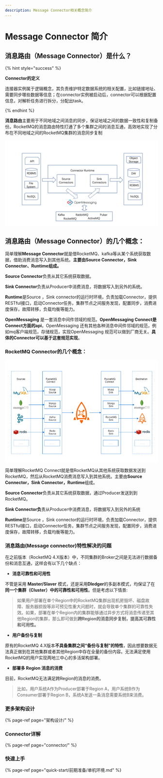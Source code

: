 ```yaml
---
description: Message Connector相关概念简介
---
```


# Message Connector 简介

## 消息路由（Message Connector）是什么？

{% hint style="success" %}

**Connector的定义**

连接器实例属于逻辑概念，其负责维护特定数据系统的相关配置，比如链接地址、需要同步哪些数据等信息；在connector实例被启动后，connector可以根据配置信息，对解析任务进行拆分，分配出task。

{% endhint %}

**消息路由**主要用于不同地域之间消息的同步，保证地域之间的数据一致性和复制备份。RocketMQ的消息路由特性打通了多个集群之间的消息互通，高效地实现了分布在不同地域之间的RocketMQ集群的消息同步复制

![Messaging Connector &#x67B6;&#x6784;&#x56FE;](.gitbook/assets/image.png)

## 消息路由（Message Connector）的几个概念：

 简单理解**Message Connector**就是借RocketMQ、kafka等从某个系统获取数据，借助消费消息写入到其他系统。**主要由Source Connector，Sink Connector、Runtime组成。**

 **Source Connector**负责从其它系统获取数据。

 **Sink Connector**负责从Producer中消费消息，将数据写入到另外的系统。

 **Runtime**是Source ，Sink connector的运行时环境，负责加载Connector，提供RESTful接口，启动Connector任务，集群节点之间服务发现，配置同步，消费进度保存，故障转移，负载均衡等能力。

**OpenMessaging** 是一套消息中间件领域的规范。**OpenMessaging Connect是Connect方面的api**，OpenMessaging 还有其他各种消息中间件邻域的规范，例如mq客户端规范，存储规范，实现OpenMessaging 规范可以做到厂商无关。**具体的Connector可以基于这套规范实现**。  


### RocketMQ Connector的几个概念：

![RocketMQ Connect &#x603B;&#x89C8;](.gitbook/assets/rocketmq-connect-overview-3.png)

简单理解RocketMQ Connect就是借RocketMQ从其他系统获取数据发送到RocketMQ，然后从RocketMQ消费消息写入到其他系统。主要由**Source Connector，Sink Connector，Runtime**组成。

**Source Connector**负责从其它系统获取数据，通过Producer发送到到RocketMQ。

**Sink Connector负**责从Producer中消费消息，将数据写入到另外的系统

**Runtime**是Source ，Sink connector的运行时环境，负责加载Connector，提供RESTful接口，启动Connector任务，集群节点之间服务发现，配置同步，消费进度保存，故障转移，负载均衡等能力。

### 消息路由\(Message connector\)特性解决的问题

在之前版本（RocketMQ 4.X版本）中，不同集群的Broker之间是无法进行数据备份和消息互通，这样会有以下几个缺点：

* **消息可靠性和可用性**

不管是采用 **Master/Slaver** 模式，还是采用**Dledger**的多副本模式，均保证了在**同一个集群（Cluster）中的可靠性和可用性**。但是考虑以下情景:

> 如果用户部署在单个Region中的RocketMQ集群出现机房毁坏、磁盘故障、服务器损毁等非可预见性重大问题时，就会导致单个集群的可靠性失效。如果，部署在单个Region内的集群能够通过异步方式将消息传递至其他Region的集群，那么即可做到**跨Region的消息同步复制，提高其可靠性和可用性。**

* **用户备份与复制**

原有的RocketMQ 4.X版本**不具备集群之间“备份与复制”的特性**，因此想要数据无法真正做到在其他集群或者其他Region中存在全量的备份内容。无法满足使用RocketMQ的用户实现两地三中心的多活架构部署。

* **部署多 Region 消息的消费**

目前，RocketMQ无法满足跨Region的消息的消费。

> 比如，用户系统A作为Producer部署于Region A，用户系统B作为Consumer部署于Region B，系统A发送一条消息需要系统B来消费。


### 更多架构设计

{% page-ref page="架构设计/" %}

### Connector详解

{% page-ref page="connector/" %}
### **快速上手**

{% page-ref page="quick-start/前期准备/单机环境.md" %}

